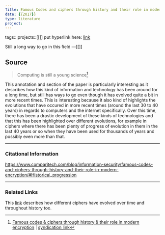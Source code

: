 ```yaml
---
Title: Famous Codes and ciphers through history and their role in modern encryption
date: {{2017}}
type: literature
project:
---
```

tags::
projects::[[]]
put hyperlink here: [link](https://www.comparitech.com/blog/information-security/famous-codes-and-ciphers-through-history-and-their-role-in-modern-encryption/#Historical_progression) 

Still a long way to go in this field
&mdash;[[]]

## Source 
> Computing is still a young science[^1]

[^1]: [Famous codes & ciphers through history & their role in modern encryption](https://www.comparitech.com/blog/information-security/famous-codes-and-ciphers-through-history-and-their-role-in-modern-encryption/) | [syndication link](tk) 

This annotation and section of the paper is particularly interesting as it describes how this kind of information and technology has been around for a long time, but still has ways to go even though it has evolved quite a bit in more recent times. This is interesting because it also kind of highlights the evolutions that have occured in more recent times (around the last 30 to 40 years) in regards to computers and the internet specifically. Over this time, there has been a drastic development of these kinds of technologies and that this has been highlighted over different evolutions, for example in ciphers where there has been plenty of progress of evolution in them in the last 40 years or so when they have been used for thousands of years and possibly even more than that.

---
### Citational Information

https://www.comparitech.com/blog/information-security/famous-codes-and-ciphers-through-history-and-their-role-in-modern-encryption/#Historical_progression

---

### Related Links
This [link](https://blog.decentriq.com/evolution-of-cryptography/#:~:text=The%20earliest%20form%20of%20cryptography,was%20found%20they%20became%20obsolete.) describes how different ciphers have evolved over time and throughout history too.
